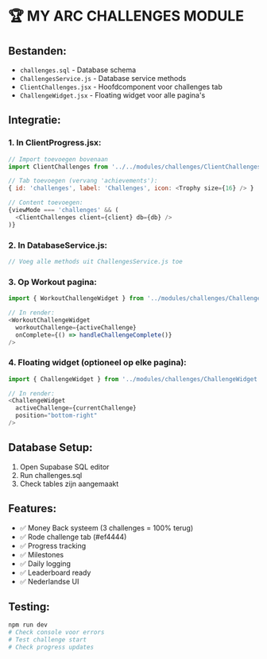 # 🏆 MY ARC CHALLENGES MODULE

## Bestanden:
- `challenges.sql` - Database schema
- `ChallengesService.js` - Database service methods
- `ClientChallenges.jsx` - Hoofdcomponent voor challenges tab
- `ChallengeWidget.jsx` - Floating widget voor alle pagina's

## Integratie:

### 1. In ClientProgress.jsx:
```javascript
// Import toevoegen bovenaan
import ClientChallenges from '../../modules/challenges/ClientChallenges'

// Tab toevoegen (vervang 'achievements'):
{ id: 'challenges', label: 'Challenges', icon: <Trophy size={16} /> }

// Content toevoegen:
{viewMode === 'challenges' && (
  <ClientChallenges client={client} db={db} />
)}
```

### 2. In DatabaseService.js:
```javascript
// Voeg alle methods uit ChallengesService.js toe
```

### 3. Op Workout pagina:
```javascript
import { WorkoutChallengeWidget } from '../modules/challenges/ChallengeWidget'

// In render:
<WorkoutChallengeWidget 
  workoutChallenge={activeChallenge}
  onComplete={() => handleChallengeComplete()}
/>
```

### 4. Floating widget (optioneel op elke pagina):
```javascript
import { ChallengeWidget } from '../modules/challenges/ChallengeWidget'

// In render:
<ChallengeWidget 
  activeChallenge={currentChallenge}
  position="bottom-right"
/>
```

## Database Setup:
1. Open Supabase SQL editor
2. Run challenges.sql
3. Check tables zijn aangemaakt

## Features:
- ✅ Money Back systeem (3 challenges = 100% terug)
- ✅ Rode challenge tab (#ef4444)
- ✅ Progress tracking
- ✅ Milestones
- ✅ Daily logging
- ✅ Leaderboard ready
- ✅ Nederlandse UI

## Testing:
```bash
npm run dev
# Check console voor errors
# Test challenge start
# Check progress updates
```
